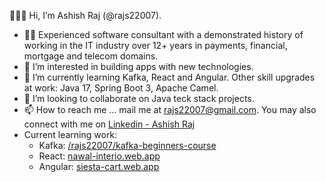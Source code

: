 👋👋👋 Hi, I’m Ashish Raj (@rajs22007).
- 👨‍💻 Experienced software consultant with a demonstrated history of working in the IT industry over 12+ years in payments, financial, mortgage and telecom domains.
- 👀 I’m interested in building apps with new technologies.
- 🌱 I’m currently learning Kafka, React and Angular. Other skill upgrades at work: Java 17, Spring Boot 3, Apache Camel.
- 💞️ I’m looking to collaborate on Java teck stack projects.
- 📫 How to reach me ... mail me at rajs22007@gmail.com. You may also connect with me on [Linkedin - Ashish Raj](https://www.linkedin.com/in/rajs22007/)
- Current learning work:
  - Kafka: [/rajs22007/kafka-beginners-course](https://github.com/rajs22007/kafka-beginners-course)
  - React: [nawal-interio.web.app](https://nawal-interio.web.app/)
  - Angular: [siesta-cart.web.app](https://siesta-cart.web.app/)

<!---
rajs22007/rajs22007 is a ✨ special ✨ repository because its `README.md` (this file) appears on your GitHub profile.
You can click the Preview link to take a look at your changes.
--->
